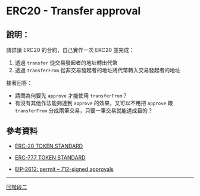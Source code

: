 # ERC20 - Transfer approval

## 說明：
請詳讀 ERC20 的合約，自己實作一次 ERC20 並完成：
1. 透過 `transfer` 從交易發起者的地址轉出代幣
2. 透過 `transferFrom` 從非交易發起者的地址將代幣轉入交易發起者的地址

接著回答：
- 請問為何要先 `approve` 才能使用 `transferFrom`？
- 有沒有其他作法能夠達到 `approve` 的效果，又可以不用把 `approve` 跟 `transferFrom` 分成兩筆交易，只要一筆交易就能達成目的？

## 參考資料

- [ERC-20 TOKEN STANDARD](https://ethereum.org/en/developers/docs/standards/tokens/erc-20/)

- [ERC-777 TOKEN STANDARD](https://ethereum.org/zh-tw/developers/docs/standards/tokens/erc-777/)

- [EIP-2612: permit – 712-signed approvals](https://eips.ethereum.org/EIPS/eip-2612)

---
[回階段二](./README.md)
